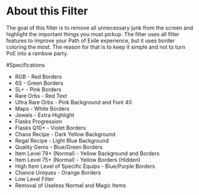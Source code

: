 # About this Filter
The goal of this filter is to remove all unnecessary junk from the screen and highlight the important things you must pickup. The filter uses all filter features to improve your Path of Exile experience, but it uses border coloring the most. The reason for that is to keep it simple and not to turn PoE into a rainbow party.

#Specifications
- RGB - Red Borders
- 6S - Green Borders
- 5L+ - Pink Borders
- Rare Orbs - Red Text
- Ultra Rare Orbs - Pink Background and Font 40
- Maps - White Borders
- Jewels - Extra Highlight
- Flasks Progression
- Flasks Q10+ - Violet Borders
- Chaos Recipe - Dark Yellow Background
- Regal Recipe - Light Blue Background
- Quality Gems - Blue/Green Borders
- Item Level 79+ (Normal) - Yellow Background and Borders
- Item Level 75+ (Normal) - Yellow Borders (Hidden)
- High Item Level of Specific Equips - Blue/Purple Borders
- Chance Uniques - Orange Borders
- Low Level Filter
- Removal of Useless Normal and Magic Items